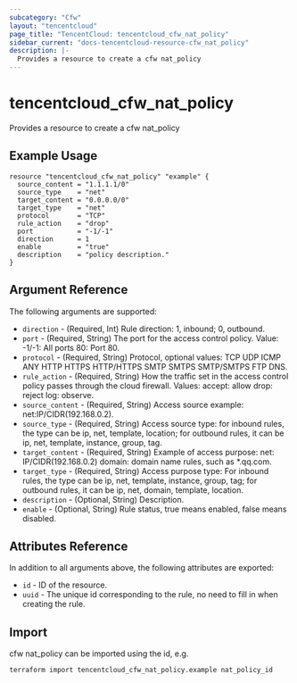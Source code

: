 ```yaml
---
subcategory: "Cfw"
layout: "tencentcloud"
page_title: "TencentCloud: tencentcloud_cfw_nat_policy"
sidebar_current: "docs-tencentcloud-resource-cfw_nat_policy"
description: |-
  Provides a resource to create a cfw nat_policy
---
```


# tencentcloud_cfw_nat_policy

Provides a resource to create a cfw nat_policy

## Example Usage

```hcl
resource "tencentcloud_cfw_nat_policy" "example" {
  source_content = "1.1.1.1/0"
  source_type    = "net"
  target_content = "0.0.0.0/0"
  target_type    = "net"
  protocol       = "TCP"
  rule_action    = "drop"
  port           = "-1/-1"
  direction      = 1
  enable         = "true"
  description    = "policy description."
}
```

## Argument Reference

The following arguments are supported:

* `direction` - (Required, Int) Rule direction: 1, inbound; 0, outbound.
* `port` - (Required, String) The port for the access control policy. Value: -1/-1: All ports 80: Port 80.
* `protocol` - (Required, String) Protocol, optional values: TCP UDP ICMP ANY HTTP HTTPS HTTP/HTTPS SMTP SMTPS SMTP/SMTPS FTP DNS.
* `rule_action` - (Required, String) How the traffic set in the access control policy passes through the cloud firewall. Values: accept: allow drop: reject log: observe.
* `source_content` - (Required, String) Access source example: net:IP/CIDR(192.168.0.2).
* `source_type` - (Required, String) Access source type: for inbound rules, the type can be ip, net, template, location; for outbound rules, it can be ip, net, template, instance, group, tag.
* `target_content` - (Required, String) Example of access purpose: net: IP/CIDR(192.168.0.2) domain: domain name rules, such as *.qq.com.
* `target_type` - (Required, String) Access purpose type: For inbound rules, the type can be ip, net, template, instance, group, tag; for outbound rules, it can be ip, net, domain, template, location.
* `description` - (Optional, String) Description.
* `enable` - (Optional, String) Rule status, true means enabled, false means disabled.

## Attributes Reference

In addition to all arguments above, the following attributes are exported:

* `id` - ID of the resource.
* `uuid` - The unique id corresponding to the rule, no need to fill in when creating the rule.


## Import

cfw nat_policy can be imported using the id, e.g.

```
terraform import tencentcloud_cfw_nat_policy.example nat_policy_id
```

